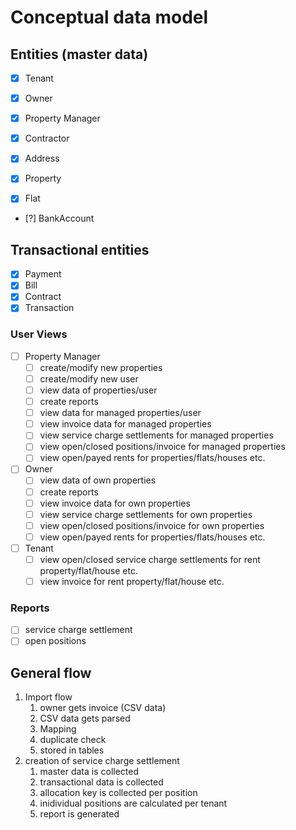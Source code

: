 # Conceptual data model

## Entities (master data)

- [x] Tenant
- [x] Owner
- [x] Property Manager
- [x] Contractor

- [x] Address
- [x] Property
- [x] Flat

- [?] BankAccount

## Transactional entities

- [x] Payment
- [x] Bill
- [x] Contract
- [x] Transaction

### User Views

- [ ] Property Manager
  - [ ] create/modify new properties
  - [ ] create/modify new user
  - [ ] view data of properties/user
  - [ ] create reports
  - [ ] view data for managed properties/user
  - [ ] view invoice data for managed properties
  - [ ] view service charge settlements for managed properties
  - [ ] view open/closed positions/invoice for managed properties
  - [ ] view open/payed rents for properties/flats/houses etc.
- [ ] Owner
  - [ ] view data of own properties
  - [ ] create reports
  - [ ] view invoice data for own properties
  - [ ] view service charge settlements for own properties
  - [ ] view open/closed positions/invoice for own properties
  - [ ] view open/payed rents for properties/flats/houses etc.
- [ ] Tenant
  - [ ] view open/closed service charge settlements for rent property/flat/house etc.
  - [ ] view invoice for rent property/flat/house etc.

### Reports

- [ ] service charge settlement
- [ ] open positions

## General flow

1. Import flow
   1. owner gets invoice (CSV data)
   2. CSV data gets parsed
   3. Mapping
   4. duplicate check
   5. stored in tables
2. creation of service charge settlement
   1. master data is collected
   2. transactional data is collected
   3. allocation key is collected per position
   4. inidividual positions are calculated per tenant
   5. report is generated
